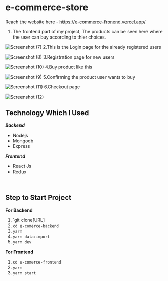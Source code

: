 # e-commerce-store
 Reach the website here - https://e-commerce-fronend.vercel.app/
1. The frontend part of my project, The products can be seen here where the user can buy according to thier choices.

![Screenshot (7)](https://user-images.githubusercontent.com/100435430/200992424-ba4d1c9f-c0fa-498f-a6e0-ad50f619d2d4.png)
2.This is the Login page for the already registered users

![Screenshot (8)](https://user-images.githubusercontent.com/100435430/200992439-33d18812-e69f-4f60-b6e1-c9043408d5bd.png)
3.Registration page for new users

![Screenshot (10)](https://user-images.githubusercontent.com/100435430/201378049-7c4f4a30-f306-4135-8875-3f6f99dd4c27.png)
4.Buy product like this

![Screenshot (9)](https://user-images.githubusercontent.com/100435430/200992460-34e17895-1cc0-47e9-b3c7-71b190da1273.png)
5.Confirming the product user wants to buy

![Screenshot (11)](https://user-images.githubusercontent.com/100435430/201379056-77ea6c5c-cc17-467a-a830-49fca80bda58.png)
6.Checkout page

![Screenshot (12)](https://user-images.githubusercontent.com/100435430/201379505-28485cd9-286b-4b51-8846-16de066f2001.png)




 ## Technology Which I Used
   ***Backend***
   
 - Nodejs
 - Mongodb
 - Express

 ***Frontend***
 

 - React Js
 - Redux

<br />

 ## Step to Start Project
 

 
**For Backend**
 1. `git clone[URL]
 2. `cd e-comerce-backend`
 3. `yarn`
 4. `yarn data:import`
 5. `yarn dev`

**For Frontend**

 1. `cd e-comerce-frontend`
 2. `yarn`
 3. `yarn start`


